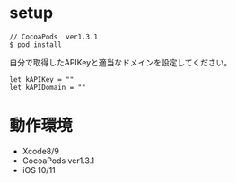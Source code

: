 # setup

```
// CocoaPods  ver1.3.1
$ pod install
```

自分で取得したAPIKeyと適当なドメインを設定してください。

```
let kAPIKey = ""
let kAPIDomain = ""

```

# 動作環境

- Xcode8/9
- CocoaPods  ver1.3.1
- iOS 10/11

